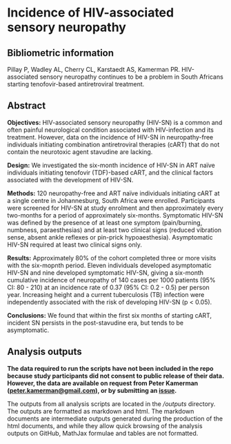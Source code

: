 # Incidence of HIV-associated sensory neuropathy

## Bibliometric information
Pillay P, Wadley AL, Cherry CL, Karstaedt AS, Kamerman PR. HIV-associated sensory neuropathy continues to be a problem in South Africans starting tenofovir-based antiretroviral treatment.

## Abstract

**Objectives:** HIV-associated sensory neuropathy (HIV-SN) is a common and often painful neurological condition associated with HIV-infection and its treatment. However, data on the incidence of HIV-SN in neuropathy-free individuals initiating combination antiretroviral therapies (cART) that do not contain the neurotoxic agent stavudine are lacking. 

**Design:** We investigated the six-month incidence of HIV-SN in ART naïve individuals initiating tenofovir (TDF)-based cART, and the clinical factors associated with the development of HIV-SN. 

**Methods:** 120 neuropathy-free and ART naïve individuals initiating cART at a single centre in Johannesburg, South Africa were enrolled.  Participants were screened for HIV-SN at study enrolment and then approximately every two-months for a period of approximately six-months. Symptomatic HIV-SN was defined by the presence of at least one symptom (pain/burning, numbness, paraesthesias) and at least two clinical signs (reduced vibration sense, absent ankle reflexes or pin-prick hypoaesthesia). Asymptomatic HIV-SN required at least two clinical signs only. 

**Results:** Approximately 80% of the cohort completed three or more visits with the six-mopnth period. Eleven individuals developed asymptomatic HIV-SN and nine developed symptomatic HIV-SN, giving a six-month cumulative incidence of neuropathy of 140 cases per 1000 patients (95% CI: 80 - 210) at an incidence rate of 0.37 (95% CI: 0.2 - 0.5) per person year. Increasing height and a current tuberculosis (TB) infection were independently associated with the risk of developing HIV-SN (p < 0.05).

**Conclusions:** We found that within the first six months of starting cART, incident SN persists in the post-stavudine era, but tends to be asymptomatic.

## Analysis outputs

**The data required to run the scripts have not been included in the repo because study participants did not consent to public release of their data. However, the data are available on request from Peter Kamerman (peter.kamerman@gmail.com), or by submitting an [issue](https://github.com/kamermanpr/hivsn-incidence/issues).**

The outputs from all analysis scripts are located in the _/outputs_ directory. The outputs are formatted as markdown and html. The markdown documents are intermediate outputs generated during the production of the html documents, and while they allow quick browsing of the analysis outputs on GitHub, MathJax formulae and tables are not formatted. 
